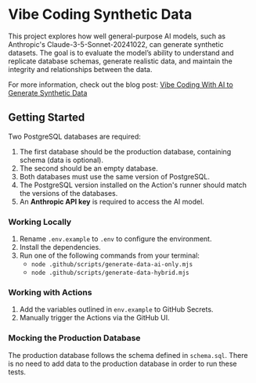# Vibe Coding Synthetic Data

This project explores how well general-purpose AI models, such as Anthropic's Claude-3-5-Sonnet-20241022, can generate synthetic datasets. The goal is to evaluate the model’s ability to understand and replicate database schemas, generate realistic data, and maintain the integrity and relationships between the data.

For more information, check out the blog post: [Vibe Coding With AI to Generate Synthetic Data](https://neon.tech/blog)

## Getting Started

Two PostgreSQL databases are required:

1. The first database should be the production database, containing schema (data is optional).
2. The second should be an empty database.
3. Both databases must use the same version of PostgreSQL.
4. The PostgreSQL version installed on the Action's runner should match the versions of the databases.
5. An **Anthropic API key** is required to access the AI model.

### Working Locally

1. Rename `.env.example` to `.env` to configure the environment.
2. Install the dependencies.
3. Run one of the following commands from your terminal:
   - `node .github/scripts/generate-data-ai-only.mjs`
   - `node .github/scripts/generate-data-hybrid.mjs`

### Working with Actions

1. Add the variables outlined in `env.example` to GitHub Secrets.
2. Manually trigger the Actions via the GitHub UI.

### Mocking the Production Database

The production database follows the schema defined in `schema.sql`. There is no need to add data to the production database in order to run these tests.
